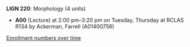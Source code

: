 **LIGN 220**: Morphology (4 units)

- **A00** (Lecture) at 2:00 pm–3:20 pm on Tuesday, Thursday at RCLAS R134 by Ackerman, Farrell (A01400756)

[Enrollment numbers over time](./LIGN220.tsv)
